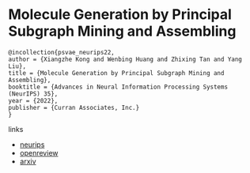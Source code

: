 # Molecule Generation by Principal Subgraph Mining and Assembling

```
@incollection{psvae_neurips22,
author = {Xiangzhe Kong and Wenbing Huang and Zhixing Tan and Yang Liu},
title = {Molecule Generation by Principal Subgraph Mining and Assembling},
booktitle = {Advances in Neural Information Processing Systems (NeurIPS) 35},
year = {2022},
publisher = {Curran Associates, Inc.}
}
```

links
- [neurips](https://nips.cc/Conferences/2022/Schedule?showEvent=54335)
- [openreview](https://openreview.net/forum?id=ATfARCRmM-a)
- [arxiv](https://arxiv.org/abs/2106.15098)
